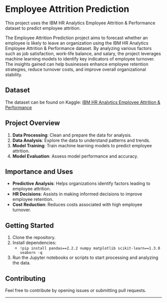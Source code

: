 # Employee Attrition Prediction

This project uses the IBM HR Analytics Employee Attrition & Performance dataset to predict employee attrition. 

The Employee Attrition Prediction project aims to forecast whether an employee is likely to leave an organization using the IBM HR Analytics Employee Attrition & Performance dataset. By analyzing various factors such as job satisfaction, work-life balance, and salary, the project leverages machine learning models to identify key indicators of employee turnover. The insights gained can help businesses enhance employee retention strategies, reduce turnover costs, and improve overall organizational stability.

## Dataset

The dataset can be found on Kaggle:
[IBM HR Analytics Employee Attrition & Performance](https://www.kaggle.com/datasets/pavansubhasht/ibm-hr-analytics-attrition-dataset)

## Project Overview

1. **Data Processing**: Clean and prepare the data for analysis.
2. **Data Analysis**: Explore the data to understand patterns and trends.
3. **Model Training**: Train machine learning models to predict employee attrition.
4. **Model Evaluation**: Assess model performance and accuracy.

## Importance and Uses

- **Predictive Analysis**: Helps organizations identify factors leading to employee attrition.
- **HR Decisions**: Assists in making informed decisions to improve employee retention.
- **Cost Reduction**: Reduces costs associated with high employee turnover.

## Getting Started

1. Clone the repository.
2. Install dependencies:
   - `!pip install pandas==2.2.2 numpy matplotlib scikit-learn==1.3.0 seaborn -q`
3. Run the Jupyter notebooks or scripts to start processing and analyzing the data.

## Contributing

Feel free to contribute by opening issues or submitting pull requests.

---

